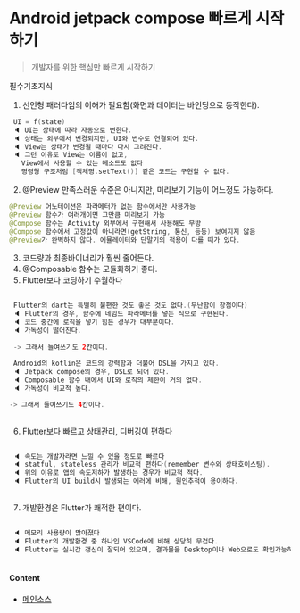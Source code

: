 # Android jetpack compose 빠르게 시작하기
> 개발자를 위한 핵심만 빠르게 시작하기

필수기초지식
1. 선언형 패러다임의 이해가 필요함(화면과 데이터는 바인딩으로 동작한다).

~~~kotlin
 UI = f(state)
 🔈 UI는 상태에 따라 자동으로 변한다. 
 🔈 상태는 외부에서 변경되지만, UI와 변수로 연결되어 있다.
 🔈 View는 상태가 변경될 때마다 다시 그려진다.
 🔈 그런 이유로 View는 이름이 없고, 
   View에서 사용할 수 있는 메소드도 없다
   명령형 구조처럼 [객체명.setText()] 같은 코드는 구현할 수 없다. 
~~~

2. @Preview
만족스러운 수준은 아니지만, 미리보기 기능이 어느정도 가능하다.
~~~kotlin
@Preview 어노테이션은 파라메터가 없는 함수에서만 사용가능
@Preview 함수가 여러개이면 그만큼 미리보기 가능
@Compose 함수는 Activity 외부에서 구현해서 사용해도 무방
@Compose 함수에서 고정값이 아니라면(getString, 통신, 등등) 보여지지 않음
@Preview가 완벽하지 않다. 에뮬레이터와 단말기의 적용이 다를 때가 있다.
~~~

3. 코드량과 최종바이너리가 훨씬 줄어든다.
4. @Composable 함수는 모듈화하기 좋다.
5. Flutter보다 코딩하기 수월하다
~~~kotlin
 
 Flutter의 dart는 특별히 불편한 것도 좋은 것도 없다.(무난함이 장점이다)
 🔈 Flutter의 경우, 함수에 네임드 파라메터를 넣는 식으로 구현된다.
 🔈 코드 중간에 로직을 넣기 힘든 경우가 대부분이다.
 🔈 가독성이 떨어진다.
 
 -> 그래서 들여쓰기도 2칸이다.
   
 Android의 kotlin은 코드의 강력함과 더불어 DSL을 가지고 있다.
 🔈 Jetpack compose의 경우, DSL로 되어 있다. 
 🔈 Composable 함수 내에서 UI와 로직의 제한이 거의 없다. 
 🔈 가독성이 비교적 높다.

-> 그래서 들여쓰기도 4칸이다.
 
~~~

6. Flutter보다 빠르고 상태관리, 디버깅이 편하다
~~~kotlin
 
 🔈 속도는 개발자라면 느낄 수 있을 정도로 빠르다
 🔈 statful, stateless 관리가 비교적 편하다(remember 변수와 상태호이스팅).
 🔈 위의 이유로 앱의 속도저하가 발생하는 경우가 비교적 적다. 
 🔈 Flutter의 UI build시 발생되는 에러에 비해, 원인추적이 용이하다. 
 
~~~

7. 개발환경은 Flutter가 쾌적한 편이다.
~~~kotlin
 
 🔈 메모리 사용량이 많아졌다
 🔈 Flutter의 개발환경 중 하나인 VSCode에 비해 상당히 무겁다.
 🔈 Flutter는 실시간 갱신이 잘되어 있으며, 결과물을 Desktop이나 Web으로도 확인가능하다.
   
~~~

#### Content
- [메인소스](.\app\src\main\java\com\psw\quick\compose\ui\mainActivity.kt)